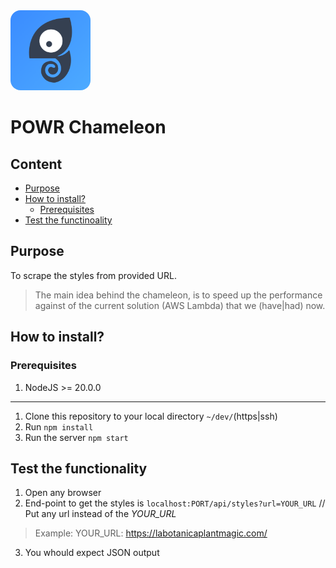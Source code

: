 <img src="./Icon.png" width="128" style="border-radius: 16px;">

# POWR Chameleon

## Content
- [Purpose](#purpose)
- [How to install?](#how-to-install%20F)
    - [Prerequisites](#prerequisites)
- [Test the functinoality](#test-the-functionality)

## Purpose
To scrape the styles from provided URL.

> The main idea behind the chameleon, is to speed up the performance against of the current solution (AWS Lambda) that we (have|had) now.

## How to install?

### Prerequisites
1. NodeJS >= 20.0.0

<hr>

1. Clone this repository to your local directory `~/dev/`(https|ssh)
2. Run ```npm install```
3. Run the server ```npm start```

## Test the functionality

1. Open any browser
2. End-point to get the styles is `localhost:PORT/api/styles?url=YOUR_URL` // Put any url instead of the _YOUR_URL_
> Example: YOUR_URL: https://labotanicaplantmagic.com/
3. You whould expect JSON output
